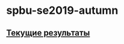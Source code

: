 # spbu-se2019-autumn

## [Текущие результаты](https://docs.google.com/spreadsheets/d/1XEorhQffEoC6Nq_kaPrUAaHV6O4B1MpBiITCe_5JPFw/edit#gid=1427623682)